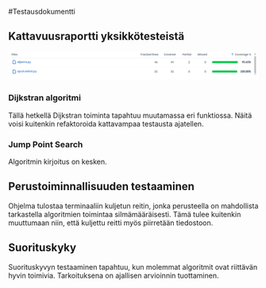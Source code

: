 #Testausdokumentti
## Kattavuusraportti yksikkötesteistä
![testikattavuus](https://github.com/henriimmonen/shortestroute/blob/main/dokumentaatio/kuvat/coverage.png)
### Dijkstran algoritmi
Tällä hetkellä Dijkstran toiminta tapahtuu muutamassa eri funktiossa. Näitä voisi kuitenkin refaktoroida kattavampaa testausta ajatellen.
### Jump Point Search
Algoritmin kirjoitus on kesken.

## Perustoiminnallisuuden testaaminen
Ohjelma tulostaa terminaaliin kuljetun reitin, jonka perusteella on mahdollista tarkastella algoritmien toimintaa silmämääräisesti. Tämä tulee kuitenkin muuttumaan niin, että kuljettu reitti myös piirretään tiedostoon. 

## Suorituskyky
Suorituskyvyn testaaminen tapahtuu, kun molemmat algoritmit ovat riittävän hyvin toimivia. Tarkoituksena on ajallisen arvioinnin tuottaminen.
